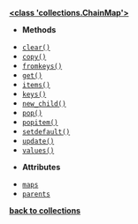 [**<class 'collections.ChainMap'>**](/modules/collections/ChainMap/)

- **Methods**

* [`clear()`](/modules/collections/ChainMap/clear.md)
* [`copy()`](/modules/collections/ChainMap/copy.md)
* [`fromkeys()`](/modules/collections/ChainMap/fromkeys.md)
* [`get()`](/modules/collections/ChainMap/get.md)
* [`items()`](/modules/collections/ChainMap/items.md)
* [`keys()`](/modules/collections/ChainMap/keys.md)
* [`new_child()`](/modules/collections/ChainMap/new_child.md)
* [`pop()`](/modules/collections/ChainMap/pop.md)
* [`popitem()`](/modules/collections/ChainMap/popitem.md)
* [`setdefault()`](/modules/collections/ChainMap/setdefault.md)
* [`update()`](/modules/collections/ChainMap/update.md)
* [`values()`](/modules/collections/ChainMap/values.md)

- **Attributes**

* [`maps`](/modules/collections/ChainMap/maps.md)
* [`parents`](/modules/collections/ChainMap/parents.md)

[**back to collections**](/modules/collections/)